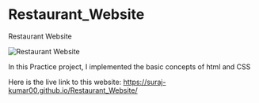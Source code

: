 # Restaurant_Website
Restaurant Website

![Restaurant Website](https://github.com/Suraj-kumar00/Restaurant_Website/assets/123288511/6cef1491-93eb-4503-a3f1-405622b6a2e6)

In this Practice project, I implemented the basic concepts of html and CSS 

Here is the live link to this website: https://suraj-kumar00.github.io/Restaurant_Website/
